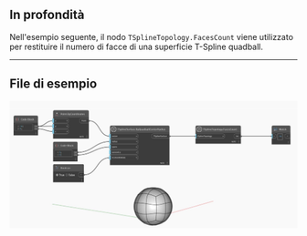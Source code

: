 ## In profondità
Nell'esempio seguente, il nodo `TSplineTopology.FacesCount` viene utilizzato per restituire il numero di facce di una superficie T-Spline quadball.
___
## File di esempio

![TSplineTopology.FacesCount](./Autodesk.DesignScript.Geometry.TSpline.TSplineTopology.FacesCount_img.jpg)
